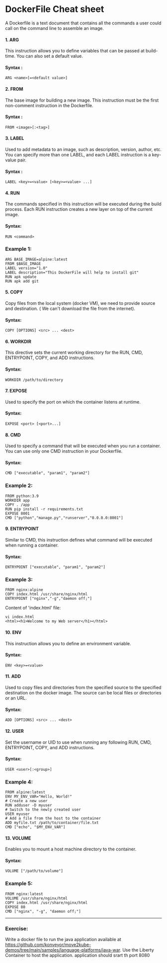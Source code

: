 # DockerFile Cheat sheet
A Dockerfile is a text document that contains all the commands a user could call on the command line to assemble an image.

#### 1. ARG
This instruction allows you to define variables that can be passed at build-time. You can also set a default value.

#### Syntax : 
```
ARG <name>[=<default value>]
```

#### 2. FROM
The base image for building a new image. This instruction must be the first non-comment instruction in the Dockerfile. 

#### Syntax :
```
FROM <image>[:<tag>]
```

#### 3. LABEL
Used to add metadata to an image, such as description, version, author, etc. You can specify more than one LABEL, and each LABEL instruction is a key-value pair.

#### Syntax :
```
LABEL <key>=<value> [<key>=<value> ...]
```

#### 4. RUN
The commands specified in this instruction will be executed during the build process. Each RUN instruction creates a new layer on top of the current image.

#### Syntax:
```
RUN <command>
```

### Example 1: 
```
ARG BASE_IMAGE=alpine:latest
FROM $BASE_IMAGE
LABEL version="1.0"
LABEL description="This DockerFile will help to install git"
RUN apk update
RUN apk add git
```

#### 5. COPY
Copy files from the local system (docker VM), we need to provide source and destination. ( We can't download the file from the internet).

#### Syntax:
```
COPY [OPTIONS] <src> ... <dest>
```

#### 6. WORKDIR 
This directive sets the current working directory for the RUN, CMD, ENTRYPOINT, COPY, and ADD instructions.

#### Syntax:
```
WORKDIR /path/to/directory
```

#### 7. EXPOSE
Used to specify the port on which the container listens at runtime.

#### Syntax:
```
EXPOSE <port> [<port>...]
```

#### 8. CMD
Used to specify a command that will be executed when you run a container. You can use only one CMD instruction in your Dockerfile.

#### Syntax:
```
CMD ["executable", "param1", "param2"]
```

### Example 2:
```
FROM python:3.9
WORKDIR app
COPY . /app
RUN pip install -r requirements.txt
EXPOSE 8001
CMD ["python","manage.py","runserver","0.0.0.0:8001"]
```

#### 9. ENTRYPOINT
Similar to CMD, this instruction defines what command will be executed when running a container.

#### Syntax:
```
ENTRYPOINT ["executable", "param1", "param2"]
```

### Example 3:
```
FROM nginx:alpine
COPY index.html /usr/share/nginx/html
ENTRYPOINT ["nginx","-g","daemon off;"]
```
Content of 'index.html' file: 
```
vi index.html
<html><h1>Welcome to my Web server</h1></html>
```

#### 10. ENV
This instruction allows you to define an environment variable.

#### Syntax:
```
ENV <key>=<value>
```

#### 11. ADD
Used to copy files and directories from the specified source to the specified destination on the docker image. The source can be local files or directories or an URL. 

#### Syntax:
```
ADD [OPTIONS] <src> ... <dest>
```

#### 12. USER 
Set the username or UID to use when running any following RUN, CMD, ENTRYPOINT, COPY, and ADD instructions.

#### Syntax:
```
USER <user>[:<group>]
```

### Example 4:
```
FROM alpine:latest
ENV MY_ENV_VAR="Hello, World!"
# Create a new user
RUN adduser -D myuser
# Switch to the newly created user
USER myuser
# Add a file from the host to the container
ADD myfile.txt /path/to/container/file.txt
CMD ["echo", "$MY_ENV_VAR"]
``` 

#### 13. VOLUME
Enables you to mount a host machine directory to the container.

#### Syntax:
```
VOLUME ["/path/to/volume"]
```

### Example 5:
```
FROM nginx:latest
VOLUME /usr/share/nginx/html
COPY index.html /usr/share/nginx/html
EXPOSE 80
CMD ["nginx", "-g", "daemon off;"]
```
-----------------------------

### Exercise: 
Write a docker file to  run the java application  available at https://github.com/konveyor/move2kube-demos/tree/main/samples/language-platforms/java-war.
Use the Liberty Container to host the application. 
application should srart th port 8080




